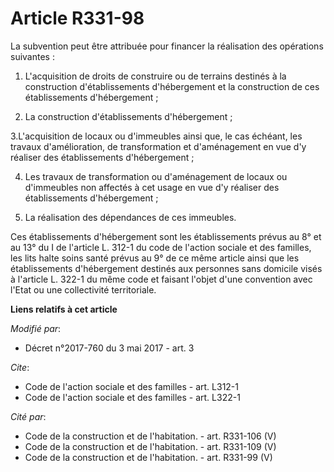 # Article R331-98

La subvention peut être attribuée pour financer la réalisation des opérations suivantes :

1. L'acquisition de droits de construire ou de terrains destinés à la construction d'établissements d'hébergement et la
construction de ces établissements d'hébergement ;

2. La construction d'établissements d'hébergement ;

3.L'acquisition de locaux ou d'immeubles ainsi que, le cas échéant, les travaux d'amélioration, de transformation et
d'aménagement en vue d'y réaliser des établissements d'hébergement ;

4. Les travaux de transformation ou d'aménagement de locaux ou d'immeubles non affectés à cet usage en vue d'y réaliser des
établissements d'hébergement ;

5. La réalisation des dépendances de ces immeubles.

Ces établissements d'hébergement sont les établissements prévus au 8° et au 13° du I de l'article L. 312-1 du code de
l'action sociale et des familles, les lits halte soins santé prévus au 9° de ce même article ainsi que les établissements
d'hébergement destinés aux personnes sans domicile visés à l'article L. 322-1 du même code et faisant l'objet d'une
convention avec l'Etat ou une collectivité territoriale.

**Liens relatifs à cet article**

_Modifié par_:

  - Décret n°2017-760 du 3 mai 2017 - art. 3

_Cite_:

  - Code de l'action sociale et des familles - art. L312-1
  - Code de l'action sociale et des familles - art. L322-1

_Cité par_:

  - Code de la construction et de l'habitation. - art. R331-106 (V)
  - Code de la construction et de l'habitation. - art. R331-109 (V)
  - Code de la construction et de l'habitation. - art. R331-99 (V)
